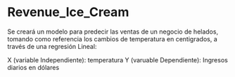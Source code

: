 # Revenue_Ice_Cream

Se creará un modelo para predecir las ventas de un negocio de helados, tomando como referencia los cambios de temperatura en centigrados, a través de una regresión Lineal:

X (variable Independiente): temperatura
Y (varuable Dependiente): Ingresos diarios en dólares


